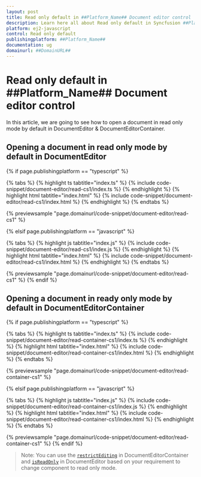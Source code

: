 ```yaml
---
layout: post
title: Read only default in ##Platform_Name## Document editor control | Syncfusion
description: Learn here all about Read only default in Syncfusion ##Platform_Name## Document editor control of Syncfusion Essential JS 2 and more.
platform: ej2-javascript
control: Read only default 
publishingplatform: ##Platform_Name##
documentation: ug
domainurl: ##DomainURL##
---
```


# Read only default in ##Platform_Name## Document editor control

In this article, we are going to see how to open a document in read only mode by default in DocumentEditor & DocumentEditorContainer.

## Opening a document in read only mode by default in DocumentEditor

{% if page.publishingplatform == "typescript" %}

 {% tabs %}
{% highlight ts tabtitle="index.ts" %}
{% include code-snippet/document-editor/read-cs1/index.ts %}
{% endhighlight %}
{% highlight html tabtitle="index.html" %}
{% include code-snippet/document-editor/read-cs1/index.html %}
{% endhighlight %}
{% endtabs %}
        
{% previewsample "page.domainurl/code-snippet/document-editor/read-cs1" %}

{% elsif page.publishingplatform == "javascript" %}

{% tabs %}
{% highlight js tabtitle="index.js" %}
{% include code-snippet/document-editor/read-cs1/index.js %}
{% endhighlight %}
{% highlight html tabtitle="index.html" %}
{% include code-snippet/document-editor/read-cs1/index.html %}
{% endhighlight %}
{% endtabs %}

{% previewsample "page.domainurl/code-snippet/document-editor/read-cs1" %}
{% endif %}

## Opening a document in ready only mode by default in DocumentEditorContainer

{% if page.publishingplatform == "typescript" %}

 {% tabs %}
{% highlight ts tabtitle="index.ts" %}
{% include code-snippet/document-editor/read-container-cs1/index.ts %}
{% endhighlight %}
{% highlight html tabtitle="index.html" %}
{% include code-snippet/document-editor/read-container-cs1/index.html %}
{% endhighlight %}
{% endtabs %}
        
{% previewsample "page.domainurl/code-snippet/document-editor/read-container-cs1" %}

{% elsif page.publishingplatform == "javascript" %}

{% tabs %}
{% highlight js tabtitle="index.js" %}
{% include code-snippet/document-editor/read-container-cs1/index.js %}
{% endhighlight %}
{% highlight html tabtitle="index.html" %}
{% include code-snippet/document-editor/read-container-cs1/index.html %}
{% endhighlight %}
{% endtabs %}

{% previewsample "page.domainurl/code-snippet/document-editor/read-container-cs1" %}
{% endif %}

>Note: You can use the [`restrictEditing`](../../api/document-editor-container#restrictediting) in DocumentEditorContainer and [`isReadOnly`](../../api/document-editor/#isreadonly) in DocumentEditor based on your requirement to change component to read only mode.